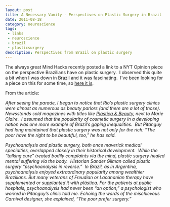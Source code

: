 ```yaml
---
layout: post
title: A Necessary Vanity - Perspectives on Plastic Surgery in Brazil
date: 2011-08-18
category: neuroscience
tags:
 - links
 - neuroscience
 - brazil
 - plasticsurgery
description: Perspectives from Brazil on plastic surgery
---
```


<p>The always great Mind Hacks recently posted a link to a NYT Opinion piece on the perspective Brazilians have on plastic surgery. &nbsp;I observed this quite a bit when I was down in Brazil and it was fascinating. &nbsp;I've been looking for a piece on this for some time, so <a href="http://opinionator.blogs.nytimes.com/2011/08/13/a-necessary-vanity/" target="_blank">here it is</a>.</p>
<p>From the article:</p>

<p><em>After seeing the parade, I began to notice that Rio&rsquo;s plastic surgery clinics were almost as numerous as beauty parlors (and there are a lot of those).&nbsp; Newsstands sold magazines with titles like&nbsp;<a href="http://www.plasticaebeleza.com.br/">Pl&aacute;stica &amp; Beauty</a>, next to Marie Claire.&nbsp; I assumed that the popularity of cosmetic surgery in a developing nation was one more example of Brazil&rsquo;s gaping inequalities.&nbsp; But Pitanguy had long maintained that plastic surgery was not only for the rich: &ldquo;The poor have the right to be beautiful, too,&rdquo; he has said.&nbsp;</em></p>
<p><em>Psychoanalysis and plastic surgery, both once maverick medical specialties, overlapped closely in their historical development.&nbsp; While the &ldquo;talking cure&rdquo; treated bodily complaints via the mind, plastic surgery healed mental suffering via the body.&nbsp; Historian Sander Gilman called plastic surgery &ldquo;psychoanalysis in reverse.&rdquo;&nbsp; In Brazil, as in Argentina, psychoanalysis enjoyed extraordinary popularity among wealthier Brazilians. But many veterans of Freudian or Lacananian therapy have supplemented or supplanted it with pl&aacute;stica. For the patients at public hospitals, psychoanalysis had never been &ldquo;an option,&rdquo; a psychologist who worked in Pitanguy&rsquo;s clinic told me. Echoing the words of the mischievous Carnival designer, she explained, &ldquo;The poor prefer surgery.&rdquo;</em></p>
